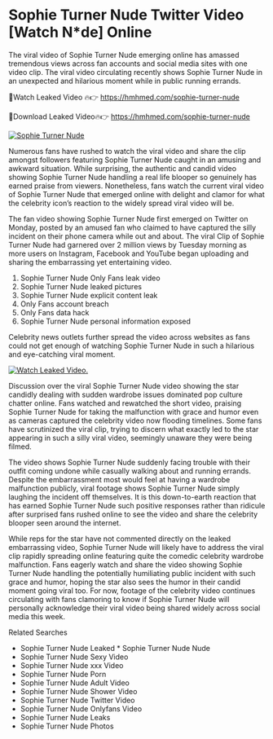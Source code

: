 ﻿# Sophie Turner Nude Twitter Video [Watch N*de] Online

The viral video of ﻿Sophie Turner Nude emerging online has amassed tremendous views across fan accounts and social media sites with one video clip. The viral video circulating recently shows ﻿Sophie Turner Nude in an unexpected and hilarious moment while in public running errands. 

🔴Watch Leaked Video 🔥👉  https://hmhmed.com/sophie-turner-nude 

🔴Download Leaked Video🔥👉  https://hmhmed.com/sophie-turner-nude 

[![Sophie Turner Nude](https://i.imgur.com/dJHk4Zq.gif)](https://hmhmed.com/sophie-turner-nude)

Numerous fans have rushed to watch the viral video and share the clip amongst followers featuring ﻿Sophie Turner Nude caught in an amusing and awkward situation. While surprising, the authentic and candid video showing ﻿Sophie Turner Nude handling a real life blooper so genuinely has earned praise from viewers. Nonetheless, fans watch the current viral video of ﻿Sophie Turner Nude that emerged online with delight and clamor for what the celebrity icon’s reaction to the widely spread viral video will be.

The fan video showing ﻿Sophie Turner Nude first emerged on Twitter on Monday, posted by an amused fan who claimed to have captured the silly incident on their phone camera while out and about. The viral Clip of ﻿Sophie Turner Nude had garnered over 2 million views by Tuesday morning as more users on Instagram, Facebook and YouTube began uploading and sharing the embarrassing yet entertaining video. 

1. ﻿Sophie Turner Nude Only Fans leak video
2. ﻿Sophie Turner Nude leaked pictures
3. ﻿Sophie Turner Nude explicit content leak
4. Only Fans account breach
5. Only Fans data hack
6. ﻿Sophie Turner Nude personal information exposed

Celebrity news outlets further spread the video across websites as fans could not get enough of watching ﻿Sophie Turner Nude in such a hilarious and eye-catching viral moment. 

[![Watch Leaked Video.](https://miro.medium.com/v2/resize:fit:828/format:webp/1*cilzJN44JGOrTw9NJCrNHA.gif "Watch Leaked Video")](https://hmhmed.com/sophie-turner-nude)

Discussion over the viral ﻿Sophie Turner Nude video showing the star candidly dealing with sudden wardrobe issues dominated pop culture chatter online. Fans watched and rewatched the short video, praising ﻿Sophie Turner Nude for taking the malfunction with grace and humor even as cameras captured the celebrity video now flooding timelines. Some fans have scrutinized the viral clip, trying to discern what exactly led to the star appearing in such a silly viral video, seemingly unaware they were being filmed.

The video shows ﻿Sophie Turner Nude suddenly facing trouble with their outfit coming undone while casually walking about and running errands. Despite the embarrassment most would feel at having a wardrobe malfunction publicly, viral footage shows ﻿Sophie Turner Nude simply laughing the incident off themselves. It is this down-to-earth reaction that has earned ﻿Sophie Turner Nude such positive responses rather than ridicule after surprised fans rushed online to see the video and share the celebrity blooper seen around the internet.  

While reps for the star have not commented directly on the leaked embarrassing video, ﻿Sophie Turner Nude will likely have to address the viral clip rapidly spreading online featuring quite the comedic celebrity wardrobe malfunction. Fans eagerly watch and share the video showing ﻿Sophie Turner Nude handling the potentially humiliating public incident with such grace and humor, hoping the star also sees the humor in their candid moment going viral too. For now, footage of the celebrity video continues circulating with fans clamoring to know if ﻿Sophie Turner Nude will personally acknowledge their viral video being shared widely across social media this week.

Related Searches
* ﻿Sophie Turner Nude Leaked
﻿* Sophie Turner Nude Nude
* ﻿Sophie Turner Nude Sexy Video
* ﻿Sophie Turner Nude xxx Video
* ﻿Sophie Turner Nude Porn
* ﻿Sophie Turner Nude Adult Video
* ﻿Sophie Turner Nude Shower Video
* ﻿Sophie Turner Nude Twitter Video
* ﻿Sophie Turner Nude Onlyfans Video
* ﻿Sophie Turner Nude Leaks
* ﻿Sophie Turner Nude Photos